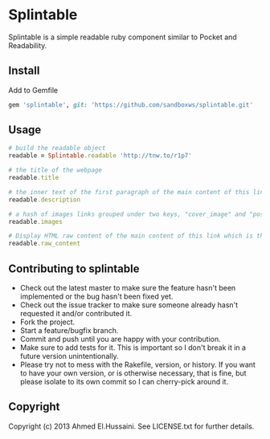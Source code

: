 # Splintable

Splintable is a simple readable ruby component similar to Pocket and Readability.

## Install

Add to Gemfile

```ruby
gem 'splintable', git: 'https://github.com/sandboxws/splintable.git'
```

## Usage

```ruby
# build the readable object
readable = Splintable.readable 'http://tnw.to/r1p7'

# the title of the webpage
readable.title

# the inner text of the first paragraph of the main content of this link
readable.description

# a hash of images links grouped under two keys, "cover_image" and "post"
readable.images

# Display HTML raw content of the main content of this link which is the article itself
readable.raw_content
```

## Contributing to splintable
 
* Check out the latest master to make sure the feature hasn't been implemented or the bug hasn't been fixed yet.
* Check out the issue tracker to make sure someone already hasn't requested it and/or contributed it.
* Fork the project.
* Start a feature/bugfix branch.
* Commit and push until you are happy with your contribution.
* Make sure to add tests for it. This is important so I don't break it in a future version unintentionally.
* Please try not to mess with the Rakefile, version, or history. If you want to have your own version, or is otherwise necessary, that is fine, but please isolate to its own commit so I can cherry-pick around it.

## Copyright

Copyright (c) 2013 Ahmed El.Hussaini. See LICENSE.txt for further details.
